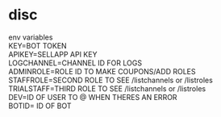 # disc
env variables <br/>
KEY=BOT TOKEN <br/>
APIKEY=SELLAPP API KEY <br/>
LOGCHANNEL=CHANNEL ID FOR LOGS <br/>
ADMINROLE=ROLE ID TO MAKE COUPONS/ADD ROLES <br/>
STAFFROLE=SECOND ROLE TO SEE /listchannels or /listroles <br/>
TRIALSTAFF=THIRD ROLE TO SEE /listchannels or /listroles <br/>
DEV=ID OF USER TO @ WHEN THERES AN ERROR <br/>
BOTID= ID OF BOT <br/>
